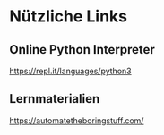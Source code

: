<!-- 
.. title: Python Kurs 2017
.. slug: links
.. date: 2017-03-06 20:03:02 UTC+01:00
.. tags: 
.. category: 
.. link: 
.. description: 
.. type: text
-->


# Nützliche Links


## Online Python Interpreter 

https://repl.it/languages/python3


## Lernmaterialien

https://automatetheboringstuff.com/
